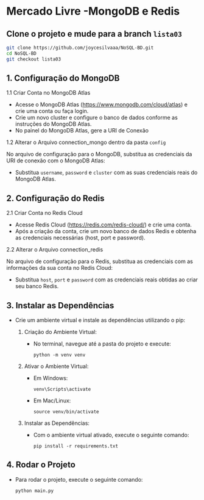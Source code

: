 # Mercado Livre -MongoDB e Redis

## Clone o projeto e mude para a branch `lista03`
```bash
git clone https://github.com/joycesilvaaa/NoSQL-BD.git
cd NoSQL-BD
git checkout lista03
````

## 1. Configuração do MongoDB

  1.1 Criar Conta no MongoDB Atlas
  
  - Acesse o MongoDB Atlas (https://www.mongodb.com/cloud/atlas) e crie uma conta ou faça login.
  - Crie um novo cluster e configure o banco de dados conforme as instruções do MongoDB Atlas.
  - No painel do MongoDB Atlas, gere a URI de Conexão
  
1.2 Alterar o Arquivo connection_mongo dentro da pasta `config`

No arquivo de configuração para o MongoDB, substitua as credenciais da URI de conexão com o MongoDB Atlas:

- Substitua `username`, `password` e `cluster` com as suas credenciais reais do MongoDB Atlas.

## 2. Configuração do Redis

2.1 Criar Conta no Redis Cloud

- Acesse Redis Cloud (https://redis.com/redis-cloud/) e crie uma conta.
- Após a criação da conta, crie um novo banco de dados Redis e obtenha as credenciais necessárias (host, port e password).

2.2 Alterar o Arquivo connection_redis

No arquivo de configuração para o Redis, substitua as credenciais com as informações da sua conta no Redis Cloud:

- Substitua `host`, `port` e `password` com as credenciais reais obtidas ao criar seu banco Redis.

## 3. Instalar as Dependências

- Crie um ambiente virtual e instale as dependências utilizando o pip:

  1. Criação do Ambiente Virtual:
     - No terminal, navegue até a pasta do projeto e execute:
       ````
       python -m venv venv
       ````

  2. Ativar o Ambiente Virtual:
     - Em Windows:
       ````
       venv\Scripts\activate

     - Em Mac/Linux:
       ````
       source venv/bin/activate

  3. Instalar as Dependências:
     - Com o ambiente virtual ativado, execute o seguinte comando:
       ````
       pip install -r requirements.txt

 ## 4. Rodar o Projeto
- Para rodar o projeto, execute o seguinte comando:
  ```
  python main.py
